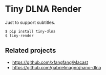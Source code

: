 # Tiny DLNA Render

Just to support subtitles.

```
$ pip install tiny-dlna
$ tiny-render
```

## Related projects

- https://github.com/xfangfang/Macast
- https://github.com/gabrielmagno/nano-dlna
